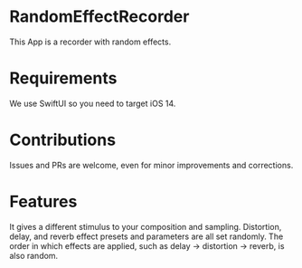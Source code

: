 # RandomEffectRecorder
This App is a recorder with random effects.
# Requirements
We use SwiftUI so you need to target iOS 14.
# Contributions
Issues and PRs are welcome, even for minor improvements and corrections.
# Features
It gives a different stimulus to your composition and sampling.
Distortion, delay, and reverb effect presets and parameters are all set randomly.
The order in which effects are applied, such as delay -> distortion -> reverb, is also random.

